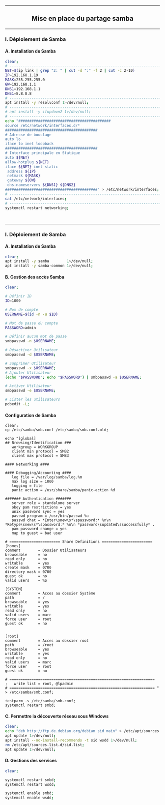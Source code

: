 --------------------------------------------------------------------------------------------------------------------------------------------------------------------------
## <p align='center'> Mise en place du partage samba </p>


--------------------------------------------------------------------------------------------------------------------------------------------------------------------------

### I. Déploiement de Samba
#### A. Installation de Samba
```bash
clear;
# ------------------------------------------------------------------------------
NET=$(ip link | grep "2: " | cut -d ":" -f 2 | cut -c 2-10)
IP=192.168.1.19
MASK=255.255.255.0
GW=192.168.1.1
DNS1=192.168.1.1
DNS1=8.8.8.8
# ------------------------------------------------------------------------------
apt install -y resolvconf 1>/dev/null;
# ------------------------------------------------------------------------------
# apt install -y ifupdown2 1>/dev/null;
# ------------------------------------------------------------------------------
echo "##########################################
source /etc/network/interfaces.d/*
##########################################
# Adresse de bouclage
auto lo
iface lo inet loopback
##########################################
# Interface principale en Statique
auto ${NET}
allow-hotplug ${NET}
iface ${NET} inet static
 address ${IP}
 netmask ${MASK}
 gateway ${GW}
 dns-nameservers ${DNS1} ${DNS2}
##########################################" > /etc/network/interfaces;
# ------------------------------------------------------------------------------
cat /etc/network/interfaces;
# ------------------------------------------------------------------------------
systemctl restart networking;
```
<br />


--------------------------------------------------------------------------------------------------------------------------------------------------------------------------
### I. Déploiement de Samba
#### A. Installation de Samba
```bash
clear;
apt install -y samba        1>/dev/null;
apt install -y samba-common 1>/dev/null;
```


#### B. Gestion des accès Samba
```bash
clear;

# Définir ID
ID=1000

# Nom de compte
USERNAME=$(id -n -u $ID)

# Mot de passe du compte
PASSWORD=admin

# Définir aucun mot de passe
smbpasswd -n $USERNAME;

# Désactiver Utilisateur
smbpasswd -d $USERNAME;

# Supprimer Utilisateur
smbpasswd -x $USERNAME;
# Ajouter Utilisateur
(echo "$PASSWORD"; echo "$PASSWORD") | smbpasswd -a $USERNAME;

# Activer Utilisateur
smbpasswd -e $USERNAME;

# Lister les utilisateurs
pdbedit -L;
```

#### Configuration de Samba
```
clear;
cp /etc/samba/smb.conf /etc/samba/smb.conf.old;

echo "[global]
## Browsing/Identification ###
   workgroup = WORKGROUP
   client min protocol = SMB2
   client max protocol = SMB3

#### Networking ####

#### Debugging/Accounting ####
   log file = /var/log/samba/log.%m
   max log size = 1000
   logging = file
   panic action = /usr/share/samba/panic-action %d

####### Authentication #######
   server role = standalone server
   obey pam restrictions = yes
   unix password sync = yes
   passwd program = /usr/bin/passwd %u
   passwd chat = *Enter\snew\s*\spassword:* %n\n *Retype\snew\s*\spassword:* %n\n *password\supdated\ssuccessfully* .
   pam password change = yes
   map to guest = bad user

# ======================= Share Definitions =======================
[homes]
comment        = Dossier Utilisateurs
browseable     = no
read only      = no
writable       = yes
create mask    = 0700
directory mask = 0700
guest ok       = no
valid users    = %S

[SYSTEM]
comment        = Acces au dossier Système
path           = /
browseable     = yes
writable       = yes
read only      = no
valid users    = marc
force user     = root
guest ok       = no


[root]
comment        = Acces au dossier root
path           = /root
browseable     = yes
writable       = yes
read only      = no
valid users    = marc
force user     = root
guest ok       = no

# ==================================================================
;   write list = root, @lpadmin
# ================================================================== " > /etc/samba/smb.conf;

testparm -s /etc/samba/smb.conf;
systemctl restart smbd;
```

#### C. Permettre la découverte réseau sous Windows
```bash
clear;
echo "deb http://ftp.de.debian.org/debian sid main" > /etc/apt/sources.list.d/sid.list;
apt update 1>/dev/null;
apt install --no-install-recommends -t sid wsdd 1>/dev/null;
rm /etc/apt/sources.list.d/sid.list;
apt update 1>/dev/null;
```

#### D. Gestions des services
```bash
clear;

systemctl restart smbd;
systemctl restart wsdd;

systemctl enable smbd;
systemctl enable wsdd;
```
